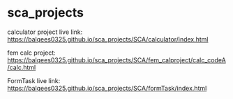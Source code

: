 # sca_projects
calculator project live link: https://balqees0325.github.io/sca_projects/SCA/calculator/index.html

fem calc project: https://balqees0325.github.io/sca_projects/SCA/fem_calproject/calc_codeA/calc.html

FormTask live link: https://balqees0325.github.io/sca_projects/SCA/formTask/index.html
